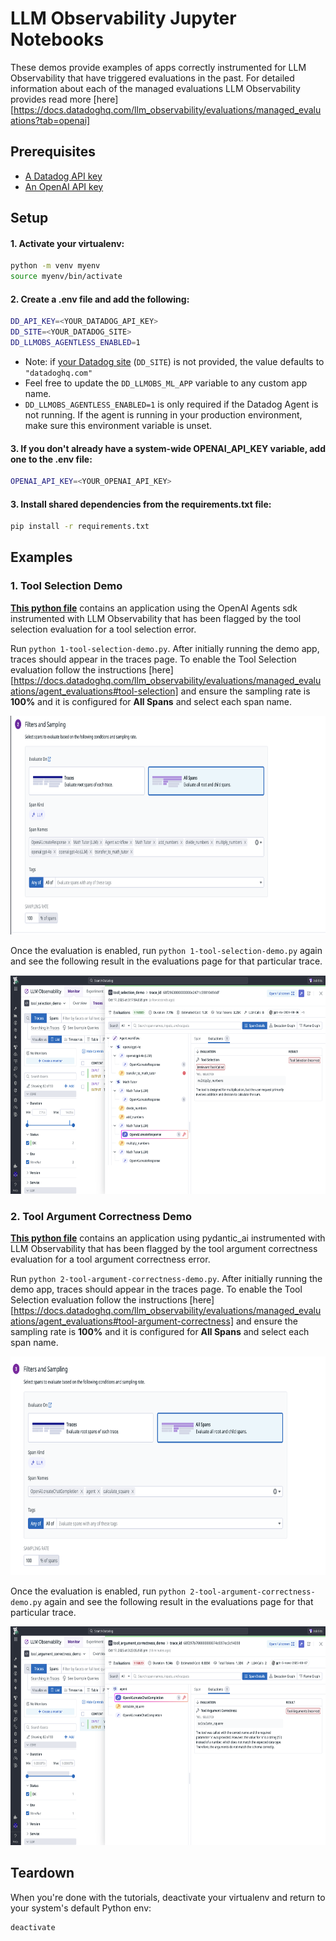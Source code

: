 # LLM Observability Jupyter Notebooks

These demos provide examples of apps correctly instrumented for LLM Observability that have triggered evaluations in the past. For detailed information about each of the managed evaluations LLM Observability provides read more [here][https://docs.datadoghq.com/llm_observability/evaluations/managed_evaluations?tab=openai]

## Prerequisites

- [A Datadog API key](https://docs.datadoghq.com/account_management/api-app-keys)
- [An OpenAI API key](https://platform.openai.com/docs/quickstart/account-setup)

## Setup

#### 1. Activate your virtualenv:

```bash
python -m venv myenv
source myenv/bin/activate
```

#### 2. Create a .env file and add the following:

```bash
DD_API_KEY=<YOUR_DATADOG_API_KEY>
DD_SITE=<YOUR_DATADOG_SITE>
DD_LLMOBS_AGENTLESS_ENABLED=1
```

- Note: if [your Datadog site](https://docs.datadoghq.com/getting_started/site/#access-the-datadog-site) (`DD_SITE`) is not provided, the value defaults to `"datadoghq.com"`
- Feel free to update the `DD_LLMOBS_ML_APP` variable to any custom app name.
- `DD_LLMOBS_AGENTLESS_ENABLED=1` is only required if the Datadog Agent is not running. If the agent is running in your production environment, make sure this environment variable is unset.


#### 3. If you don't already have a system-wide OPENAI_API_KEY variable, add one to the .env file:

```bash
OPENAI_API_KEY=<YOUR_OPENAI_API_KEY>
```

#### 3. Install shared dependencies from the requirements.txt file:

```bash
pip install -r requirements.txt
```

## Examples

### 1. Tool Selection Demo

**[This python file](./1-tool-selection-demo.py)** contains an application using the OpenAI Agents sdk instrumented with LLM Observability that has been flagged by the tool selection evaluation for a tool selection error.

Run `python 1-tool-selection-demo.py`. After initially running the demo app, traces should appear in the traces page. To enable the Tool Selection evaluation follow the instructions [here][https://docs.datadoghq.com/llm_observability/evaluations/managed_evaluations/agent_evaluations#tool-selection] and ensure the sampling rate is **100%** and it is configured for **All Spans** and select each span name. 

<img src="../images/tool-selection-configuration.png" height="350">

Once the evaluation is enabled, run `python 1-tool-selection-demo.py` again and see the following result in the evaluations page for that particular trace. 

<img src="../images/tool-selection-flagged.png" height="350">

### 2. Tool Argument Correctness Demo

**[This python file](./2-tool-argument-correctness-demo.py)** contains an application using pydantic_ai instrumented with LLM Observability that has been flagged by the tool argument correctness evaluation for a tool argument correctness error.

Run `python 2-tool-argument-correctness-demo.py`. After initially running the demo app, traces should appear in the traces page. To enable the Tool Selection evaluation follow the instructions [here][https://docs.datadoghq.com/llm_observability/evaluations/managed_evaluations/agent_evaluations#tool-argument-correctness] and ensure the sampling rate is **100%** and it is configured for **All Spans** and select each span name. 

<img src="../images/tool-argument-correctness-configuration.png" height="350">

Once the evaluation is enabled, run `python 2-tool-argument-correctness-demo.py` again and see the following result in the evaluations page for that particular trace. 

<img src="../images/tool-argument-correctness-flagged.png" height="350">


## Teardown

When you're done with the tutorials, deactivate your virtualenv and return to your system's default Python env:

```bash
deactivate
```
